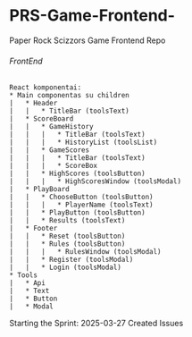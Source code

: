 # PRS-Game-Frontend-
Paper Rock Scizzors Game Frontend Repo
###### FrontEnd
	
	React komponentai:
	* Main componentas su children
	|	* Header
	|	|	* TitleBar (toolsText)
	|	* ScoreBoard
	|	|	* GameHistory
	|	|	|	* TitleBar (toolsText)
	|	|	|	* HistoryList (toolsList)
	|	|	* GameScores
	|	|	|	* TitleBar (toolsText)
	|	|	|	* ScoreBox
	|	|	* HighScores (toolsButton)
	|	|	|	* HighScoresWindow (toolsModal)
	|	* PlayBoard
	|	|	* ChooseButton (toolsButton)
	|	|	|	* PlayerName (toolsText)
	|	|	* PlayButton (toolsButton)
	|	|	* Results (toolsText)
	|	* Footer
	|	|	* Reset (toolsButton)
	|	|	* Rules (toolsButton)
	|	|	|	* RulesWindow (toolsModal)
	|	|	* Register (toolsModal)
	|	|	* Login (toolsModal)
	* Tools
	|	* Api
	|	* Text
	|	* Button
	|	* Modal
	
Starting the Sprint: 2025-03-27 
Created Issues